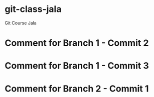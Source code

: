 # git-class-jala
Git Course Jala
# Comment for Branch 1 - Commit 2 
# Comment for Branch 1 - Commit 3 

# Comment for Branch 2 - Commit 1
